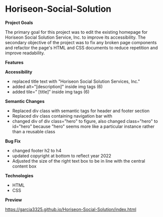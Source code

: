# Horiseon-Social-Solution

**Project Goals**

 The primary goal for this project was to edit the existing homepage for Horiseon Social Solution Service, Inc. 
  to improve its accessibility. The secondary objective of the project was to fix any broken page components and refactor the page's 
  HTML and CSS documents to reduce repetition and improve readability.

**Features**

**Accessibility**

  - replaced title text with "Horiseon Social Solution Services, Inc."
  - added alt="[description]" inside img tags (6)
  - added tile=” [title]” inside img tags (6)

**Semantic Changes**

  - Replaced div class with semantic tags for header and footer section
  - Replaced div class containing navigation bar with <nav>
  - changed div of div class="hero" to figure, also changed class="hero" to id="hero" because "hero" seems more like a particular instance rather than a reusable class

**Bug Fix**
  
  - changed footer h2 to h4 
  - updated copyright at bottom to reflect year 2022
  - Adjusted the size of the right text box to be in line with the central content box

**Technologies**
  
  -	HTML
  -	CSS

**Preview**
 
   https://garcia3325.github.io/Horiseon-Social-Solution/index.html
